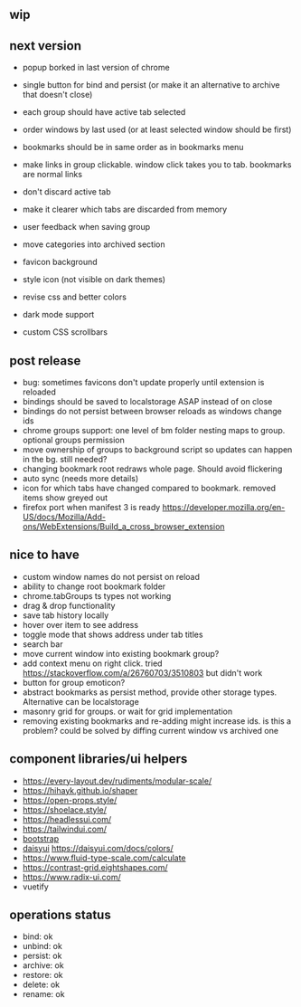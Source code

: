 ## wip

## next version
- popup borked in last version of chrome
- single button for bind and persist (or make it an alternative to archive that doesn't close)
- each group should have active tab selected
- order windows by last used (or at least selected window should be first)
- bookmarks should be in same order as in bookmarks menu
- make links in group clickable. window click takes you to tab. bookmarks are normal links
- don't discard active tab
- make it clearer which tabs are discarded from memory
- user feedback when saving group
- move categories into archived section
- favicon background
- style icon (not visible on dark themes)

- revise css and better colors
- dark mode support
- custom CSS scrollbars

## post release
- bug: sometimes favicons don't update properly until extension is reloaded
- bindings should be saved to localstorage ASAP instead of on close
- bindings do not persist between browser reloads as windows change ids
- chrome groups support: one level of bm folder nesting maps to group. optional groups permission
- move ownership of groups to background script so updates can happen in the bg. still needed?
- changing bookmark root redraws whole page. Should avoid flickering
- auto sync (needs more details)
- icon for which tabs have changed compared to bookmark. removed items show greyed out
- firefox port when manifest 3 is ready https://developer.mozilla.org/en-US/docs/Mozilla/Add-ons/WebExtensions/Build_a_cross_browser_extension

## nice to have
- custom window names do not persist on reload
- ability to change root bookmark folder
- chrome.tabGroups ts types not working
- drag & drop functionality
- save tab history locally
- hover over item to see address
- toggle mode that shows address under tab titles
- search bar
- move current window into existing bookmark group?
- add context menu on right click. tried https://stackoverflow.com/a/26760703/3510803 but didn't work 
- button for group emoticon?
- abstract bookmarks as persist method, provide other storage types. Alternative can be localstorage
- masonry grid for groups. or wait for grid implementation
- removing existing bookmarks and re-adding might increase ids. is this a problem? could be solved by diffing current window vs archived one
  
## component libraries/ui helpers
- https://every-layout.dev/rudiments/modular-scale/
- https://hihayk.github.io/shaper
- https://open-props.style/
- https://shoelace.style/
- https://headlessui.com/
- https://tailwindui.com/
- [bootstrap](https://getbootstrap.com/docs/5.3/examples/)
- [daisyui](https://daisyui.com/theme-generator/) https://daisyui.com/docs/colors/
- https://www.fluid-type-scale.com/calculate
- https://contrast-grid.eightshapes.com/
- https://www.radix-ui.com/
- vuetify


## operations status
- bind: ok
- unbind: ok
- persist: ok
- archive: ok
- restore: ok
- delete: ok
- rename: ok